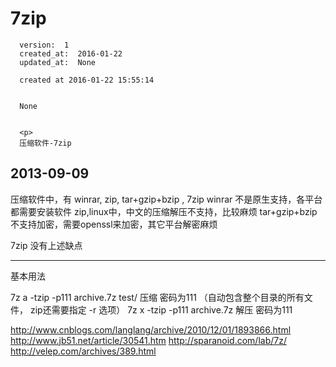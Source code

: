 
  # 7zip

      version:  1
      created_at:  2016-01-22
      updated_at:  None

      created at 2016-01-22 15:55:14 


      None


      <p>
      压缩软件-7zip
2013-09-09 
---------------------------

压缩软件中，有 winrar, zip, tar+gzip+bzip , 7zip
winrar 不是原生支持，各平台都需要安装软件
zip,linux中，中文的压缩解压不支持，比较麻烦
tar+gzip+bzip 不支持加密，需要openssl来加密，其它平台解密麻烦

7zip 没有上述缺点

--------------------
基本用法


7z a -tzip -p111 archive.7z test/ 压缩 密码为111 （自动包含整个目录的所有文件， zip还需要指定 -r 选项）
7z x -tzip -p111 archive.7z 解压 密码为111


http://www.cnblogs.com/langlang/archive/2010/12/01/1893866.html
http://www.jb51.net/article/30541.htm
http://sparanoid.com/lab/7z/
http://velep.com/archives/389.html
      </p>

  